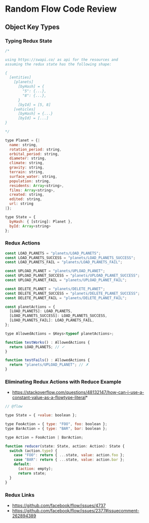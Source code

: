 # Random Flow Code Review

## Object Key Types

### Typing Redux State

```js
/*

using https://swapi.co/ as api for the resources and
assuming the redux state has the following shape:

{
  [entities]
    [planets]
      [byHash] = {
        "5": {...},
        "8": {...},
      }
      [byId] = [5, 8]
    [vehicles]
      [byHash] = {...}
      [byId] = [...]
}

*/

type Planet = {|
  name: string,
  rotation_period: string,
  orbital_period: string,
  diameter: string,
  climate: string,
  gravity: string,
  terrain: string,
  surface_water: string,
  population: string,
  residents: Array<string>,
  films: Array<string>,
  created: string,
  edited: string,
  url: string
|};

type State = {
  byHash: { [string]: Planet },
  byId: Array<string>
};
```

### Redux Actions

```js
const LOAD_PLANETS = "planets/LOAD_PLANETS";
const LOAD_PLANETS_SUCCESS = "planets/LOAD_PLANETS_SUCCESS";
const LOAD_PLANETS_FAIL = "planets/LOAD_PLANETS_FAIL";

const UPLOAD_PLANET = "planets/UPLOAD_PLANET";
const UPLOAD_PLANET_SUCCESS = "planets/UPLOAD_PLANET_SUCCESS";
const UPLOAD_PLANET_FAIL = "planets/UPLOAD_PLANET_FAIL";

const DELETE_PLANET = "planets/DELETE_PLANET";
const DELETE_PLANET_SUCCESS = "planets/DELETE_PLANET_SUCCESS";
const DELETE_PLANET_FAIL = "planets/DELETE_PLANET_FAIL";

const planetActions = {
  [LOAD_PLANETS]: LOAD_PLANETS,
  [LOAD_PLANETS_SUCCESS]: LOAD_PLANETS_SUCCESS,
  [LOAD_PLANETS_FAIL]: LOAD_PLANETS_FAIL,
};

type AllowedActions = $Keys<typeof planetActions>;

function testWorks() : AllowedActions {
  return LOAD_PLANETS; // ✓
}

function testFails() : AllowedActions {
  return "planets/UPLOAD_PLANET"; // ✗
}
```

### Eliminating Redux Actions with Reduce Example

* <https://stackoverflow.com/questions/48132147/how-can-i-use-a-constant-value-as-a-flowtype-literal>*

```js
// @flow

type State = { +value: boolean };

type FooAction = { type: "FOO", foo: boolean };
type BarAction = { type: "BAR", bar: boolean };

type Action = FooAction | BarAction;

function reducer(state: State, action: Action): State {
  switch (action.type) {
    case "FOO": return { ...state, value: action.foo };
    case "BAR": return { ...state, value: action.bar };
    default:
      (action: empty);
      return state;
  }
}
```

### Redux Links

* <https://github.com/facebook/flow/issues/4737>
* <https://github.com/facebook/flow/issues/2377#issuecomment-262894389>
